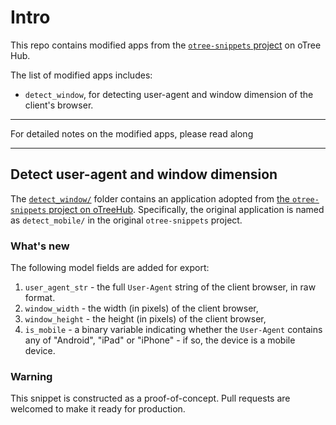 # Intro
This repo contains modified apps from the [`otree-snippets`
project](https://www.otreehub.com/projects/otree-snippets/) on oTree Hub.

The list of modified apps includes:
* `detect_window`, for detecting user-agent and window dimension of the client's
  browser.
  
  
-----

For detailed notes on the modified apps, please read along

----

## Detect user-agent and window dimension
The
[`detect_window/`](https://github.com/UMBEE/modified-otree-snippets/tree/master/detect_window)
folder contains an application adopted from [the
`otree-snippets` project on
oTreeHub](https://www.otreehub.com/projects/otree-snippets/). Specifically, the
original application is named as `detect_mobile/` in the original
`otree-snippets` project.

### What's new
The following model fields are added for export:
1. `user_agent_str` - the full `User-Agent` string of the client browser, in raw
   format.
2. `window_width` - the width (in pixels) of the client browser, 
4. `window_height` - the height (in pixels) of the client browser, 
3. `is_mobile` - a binary variable indicating whether the `User-Agent` contains
   any of "Android", "iPad" or "iPhone" - if so, the device is a mobile device.

### Warning
This snippet is constructed as a proof-of-concept. Pull requests are welcomed to
make it ready for production.
